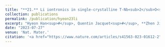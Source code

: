 ```yaml
---
title: "**21.** Li iontronics in single-crystalline T-Nb<sub>2</sub>O<sub>5</sub> thin films with vertical ionic transport channels"
collection: publications
permalink: /publication/hyeon23li
excerpt: "Hyeon Han<sup>#</sup>, Quentin Jacquet<sup>#</sup>, **Zhen Jiang<sup>#</sup>**, Farheen N. Sayed, Jae-Chun Jeon, Arpit Sharma, Aaron M. Schankler, Arvin Kakekhani, Holger L. Meyerheim, Jucheol Park, Sang Yeol Nam, Kent J. Griffith, Laura Simonelli, Andrew M. Rappe, Clare P. Grey & Stuart S. P. Parkin (**<sup>#</sup>: equal contribution**)"
date: "2023-07-27"
venue: 'Nat. Mater.'
citation: '<a href="https://www.nature.com/articles/s41563-023-01612-2"> <span style="color: blue"><i><B>Nat. Mater.</B></i></span> 22, 1128-1135, (2023) </a>'
---
```


